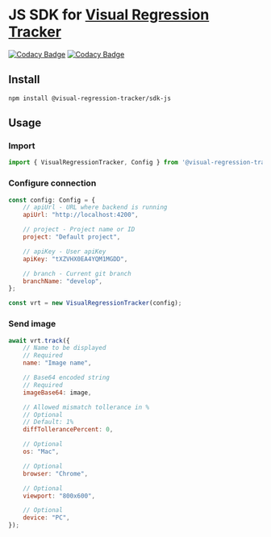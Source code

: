 # JS SDK for [Visual Regression Tracker](https://github.com/Visual-Regression-Tracker/Visual-Regression-Tracker)

[![Codacy Badge](https://app.codacy.com/project/badge/Coverage/b6796a5b10954c69a2151b118e44a5af)](https://www.codacy.com/gh/Visual-Regression-Tracker/sdk-js?utm_source=github.com&utm_medium=referral&utm_content=Visual-Regression-Tracker/sdk-js&utm_campaign=Badge_Coverage)
[![Codacy Badge](https://api.codacy.com/project/badge/Grade/b9a9e660b0e14c6c9fb38c7cf09ab16c)](https://app.codacy.com/gh/Visual-Regression-Tracker/sdk-js?utm_source=github.com&utm_medium=referral&utm_content=Visual-Regression-Tracker/sdk-js&utm_campaign=Badge_Grade_Dashboard)

## Install

`npm install @visual-regression-tracker/sdk-js`

## Usage
### Import
```js
import { VisualRegressionTracker, Config } from '@visual-regression-tracker/sdk-js'
```
### Configure connection
```js
const config: Config = {
    // apiUrl - URL where backend is running 
    apiUrl: "http://localhost:4200",

    // project - Project name or ID
    project: "Default project",

    // apiKey - User apiKey
    apiKey: "tXZVHX0EA4YQM1MGDD",

    // branch - Current git branch 
    branchName: "develop",
};

const vrt = new VisualRegressionTracker(config);
```
### Send image
```js
await vrt.track({
    // Name to be displayed
    // Required
    name: "Image name",

    // Base64 encoded string
    // Required
    imageBase64: image,

    // Allowed mismatch tollerance in %
    // Optional
    // Default: 1%
    diffTollerancePercent: 0,

    // Optional
    os: "Mac",

    // Optional
    browser: "Chrome",

    // Optional
    viewport: "800x600",

    // Optional
    device: "PC",
});
```
